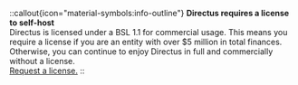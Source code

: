 ::callout{icon="material-symbols:info-outline"}
  **Directus requires a license to self-host**  
  Directus is licensed under a BSL 1.1 for commercial usage. This means you require a license if you are an entity with over $5 million in total finances. Otherwise, you can continue to enjoy Directus in full and commercially without a license.  
  [Request a license.](https://directus.io/license-request)
::
